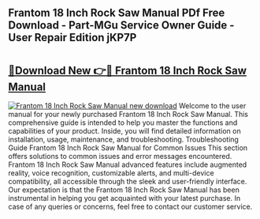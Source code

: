 ## Frantom 18 Inch Rock Saw Manual PDf Free Download - Part-MGu Service Owner Guide - User Repair Edition jKP7P

# <h2><a href="http://bc62605.oget.top/?id=Frantom+18+Inch+Rock+Saw+Manual">🔗Download New 👉🔴 Frantom 18 Inch Rock Saw Manual</a></h2>

[![Frantom 18 Inch Rock Saw Manual new download](https://i.imgur.com/5g1atiW.png)](http://bc62605.oget.top/?id=Frantom+18+Inch+Rock+Saw+Manual)
Welcome to the user manual for your newly purchased Frantom 18 Inch Rock Saw Manual. This comprehensive guide is intended to help you master the functions and capabilities of your product. Inside, you will find detailed information on installation, usage, maintenance, and troubleshooting. Troubleshooting Guide Frantom 18 Inch Rock Saw Manual for Common Issues This section offers solutions to common issues and error messages encountered. Frantom 18 Inch Rock Saw Manual advanced features include augmented reality, voice recognition, customizable alerts, and multi-device compatibility, all accessible through the sleek and user-friendly interface. Our expectation is that the Frantom 18 Inch Rock Saw Manual has been instrumental in helping you get acquainted with your latest purchase. In case of any queries or concerns, feel free to contact our customer service.
